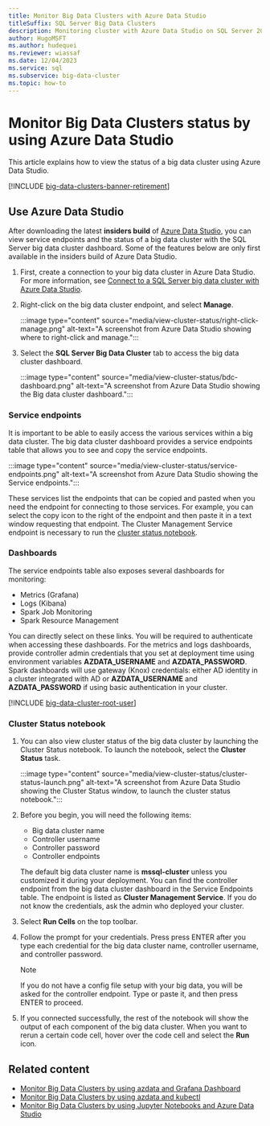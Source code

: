 ```yaml
---
title: Monitor Big Data Clusters with Azure Data Studio
titleSuffix: SQL Server Big Data Clusters
description: Monitoring cluster with Azure Data Studio on SQL Server 2019 Big Data Clusters.
author: HugoMSFT
ms.author: hudequei
ms.reviewer: wiassaf
ms.date: 12/04/2023
ms.service: sql
ms.subservice: big-data-cluster
ms.topic: how-to
---
```


# Monitor Big Data Clusters status by using Azure Data Studio

This article explains how to view the status of a big data cluster using Azure Data Studio.

[!INCLUDE [big-data-clusters-banner-retirement](../includes/bdc-banner-retirement.md)]

## <a id="datastudio"></a> Use Azure Data Studio

After downloading the latest **insiders build** of [Azure Data Studio](../azure-data-studio/download-azure-data-studio.md), you can view service endpoints and the status of a big data cluster with the SQL Server big data cluster dashboard. Some of the features below are only first available in the insiders build of Azure Data Studio.

1. First, create a connection to your big data cluster in Azure Data Studio. For more information, see [Connect to a SQL Server big data cluster with Azure Data Studio](connect-to-big-data-cluster.md).

1. Right-click on the big data cluster endpoint, and select **Manage**.

   :::image type="content" source="media/view-cluster-status/right-click-manage.png" alt-text="A screenshot from Azure Data Studio showing where to right-click and manage.":::

1. Select the **SQL Server Big Data Cluster** tab to access the big data cluster dashboard.

   :::image type="content" source="media/view-cluster-status/bdc-dashboard.png" alt-text="A screenshot from Azure Data Studio showing the Big data cluster dashboard.":::

### Service endpoints

It is important to be able to easily access the various services within a big data cluster. The big data cluster dashboard provides a service endpoints table that allows you to see and copy the service endpoints.

:::image type="content" source="media/view-cluster-status/service-endpoints.png" alt-text="A screenshot from Azure Data Studio showing the Service endpoints.":::

These services list the endpoints that can be copied and pasted when you need the endpoint for connecting to those services. For example, you can select the copy icon to the right of the endpoint and then paste it in a text window requesting that endpoint. The Cluster Management Service endpoint is necessary to run the [cluster status notebook](#notebook).

### Dashboards

The service endpoints table also exposes several dashboards for monitoring:

- Metrics (Grafana)
- Logs (Kibana)
- Spark Job Monitoring
- Spark Resource Management

You can directly select on these links. You will be required to authenticate when accessing these dashboards. For the metrics and logs dashboards, provide controller admin credentials that you set at deployment time using environment variables **AZDATA_USERNAME** and **AZDATA_PASSWORD**. Spark dashboards will use gateway (Knox) credentials: either AD identity in a cluster integrated with AD or **AZDATA_USERNAME** and **AZDATA_PASSWORD** if using basic authentication in your cluster.

[!INCLUDE [big-data-cluster-root-user](../includes/big-data-cluster-root-user.md)]

### <a id="notebook"></a> Cluster Status notebook

1. You can also view cluster status of the big data cluster by launching the Cluster Status notebook. To launch the notebook, select the **Cluster Status** task.

    :::image type="content" source="media/view-cluster-status/cluster-status-launch.png" alt-text="A screenshot from Azure Data Studio showing the Cluster Status window, to launch the cluster status notebook.":::

1. Before you begin, you will need the following items:

    - Big data cluster name
    - Controller username
    - Controller password
    - Controller endpoints

    The default big data cluster name is **mssql-cluster** unless you customized it during your deployment. You can find the controller endpoint from the big data cluster dashboard in the Service Endpoints table. The endpoint is listed as **Cluster Management Service**. If you do not know the credentials, ask the admin who deployed your cluster.

1. Select **Run Cells** on the top toolbar.

1. Follow the prompt for your credentials. Press press ENTER after you type each credential for the big data cluster name, controller username, and controller password.

    > [!Note]
    > If you do not have a config file setup with your big data, you will be asked for the controller endpoint. Type or paste it, and then press ENTER to proceed.

1. If you connected successfully, the rest of the notebook will show the output of each component of the big data cluster. When you want to rerun a certain code cell, hover over the code cell and select the **Run** icon.


## Related content

- [Monitor Big Data Clusters by using azdata and Grafana Dashboard](cluster-monitor-grafana.md)
- [Monitor Big Data Clusters by using azdata and kubectl](cluster-monitor-cmdlet.md)
- [Monitor Big Data Clusters by using Jupyter Notebooks and Azure Data Studio](cluster-monitor-notebooks.md)